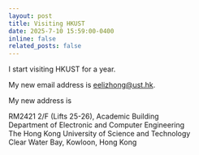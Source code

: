```yaml
---
layout: post
title: Visiting HKUST
date: 2025-7-10 15:59:00-0400
inline: false
related_posts: false
---
```


I start visiting HKUST for a year. 

My new email address is [eelizhong@ust.hk](mailto:eelizhong@ust.hk). 

My new address is 

RM2421 2/F (Lifts 25-26), Academic Building\
Department of Electronic and Computer Engineering\
The Hong Kong University of Science and Technology\
Clear Water Bay, Kowloon, Hong Kong 